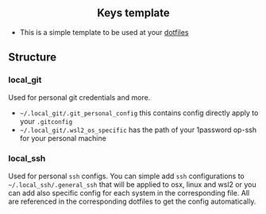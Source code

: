 <h2 align="center">Keys template</h2>

- This is a simple template to be used at your [dotfiles](https://github.com/kucho/dotfiles)

## Structure

### local_git

Used for personal git credentials and more.

- `~/.local_git/.git_personal_config` this contains config directly apply to your `.gitconfig`
- `~/.local_git/.wsl2_os_specific` has the path of your 1password op-ssh for your personal machine

### local_ssh

Used for personal `ssh` configs. You can simple add `ssh` configurations to `~/.local_ssh/.general_ssh` that will be applied to osx, linux and wsl2 or you can add also specific config for each system in the corresponding file. All are referenced in the corresponding dotfiles to get the config automatically.